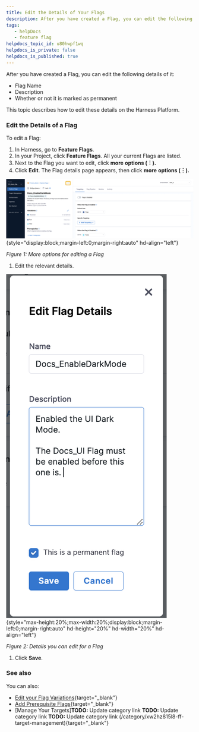 ```yaml
---
title: Edit the Details of Your Flags
description: After you have created a Flag, you can edit the following details of it&#58; Flag Name. Description. Whether or not it is marked as permanent. This topic describes how to edit these details on the Harnes…
tags: 
   - helpDocs
   - feature flag
helpdocs_topic_id: u80hwpf1wq
helpdocs_is_private: false
helpdocs_is_published: true
---
```


After you have created a Flag, you can edit the following details of it:

-   Flag Name
-   Description
-   Whether or not it is marked as permanent

This topic describes how to edit these details on the Harness Platform.

### Edit the Details of a Flag

To edit a Flag:

1.  In Harness, go to **Feature Flags**.
2.  In your Project, click **Feature Flags**. All your current Flags are
    listed.
3.  Next to the Flag you want to edit, click **more** **options (︙).**
4.  Click **Edit**. The Flag details page appears, then click **more**
    **options (︙).**

![](./static/edit-and-delete-a-feature-flag-06.png){style="display:block;margin-left:0;margin-right:auto"
hd-align="left"}

*Figure 1: More options for editing a Flag*

1.  Edit the relevant details.

![](./static/edit-and-delete-a-feature-flag-07.png){style="max-height:20%;max-width:20%;display:block;margin-left:0;margin-right:auto"
hd-height="20%" hd-width="20%" hd-align="left"}

*Figure 2: Details you can edit for a Flag*

1.  Click **Save**.

### See also

You can also:

-   [Edit your Flag
    Variations](manage-variations.md){target="_blank"}
-   [Add Prerequisite
    Flags](../ff-adding-prereqs/add-prerequisites-to-feature-flag.md){target="_blank"}
-   [Manage Your
    Targets]**TODO:** Update category link **TODO:** Update category link **TODO:** Update category link (/category/xw2hz815l8-ff-target-management){target="_blank"}
